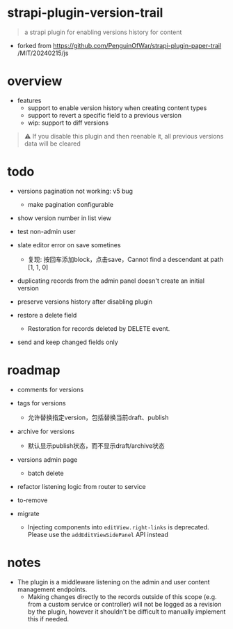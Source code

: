 # strapi-plugin-version-trail

> a strapi plugin for enabling versions history for content

- forked from https://github.com/PenguinOfWar/strapi-plugin-paper-trail /MIT/20240215/js
# overview
- features
  - support to enable version history when creating content types
  - support to revert a specific field to a previous version
  - wip: support to diff versions

> ⚠️ If you disable this plugin and then reenable it, all previous versions data will be cleared

# todo
- versions pagination not working: v5 bug
  - make pagination configurable

- show version number in list view

- test non-admin user

- slate editor error on save sometines
  - 复现: 按回车添加block，点击save，Cannot find a descendant at path [1, 1, 0] 

- duplicating records from the admin panel doesn't create an initial version

- preserve versions history after disabling plugin

- restore a delete field
  - Restoration for records deleted by DELETE event.

- send and keep changed fields only
# roadmap
- comments for versions

- tags for versions
  - 允许替换指定version，包括替换当前draft、publish 

- archive for versions
  - 默认显示publish状态，而不显示draft/archive状态

- versions admin page
  - batch delete

- refactor listening logic from router to service

- to-remove

- migrate
  - Injecting components into `editView.right-links` is deprecated. Please use the `addEditViewSidePanel` API instead
# notes
- The plugin is a middleware listening on the admin and user content management endpoints. 
  - Making changes directly to the records outside of this scope (e.g. from a custom service or controller) will not be logged as a revision by the plugin, however it shouldn't be difficult to manually implement this if needed.
